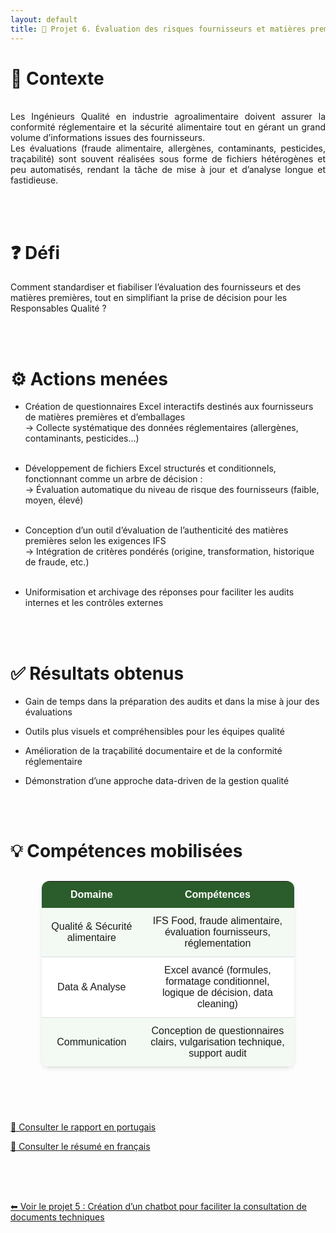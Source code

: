 ```yaml
---
layout: default
title: 🧾 Projet 6. Évaluation des risques fournisseurs et matières premières
---
```


 
# 🎯 Contexte
<br>
<div style="text-align: justify;">
Les Ingénieurs Qualité en industrie agroalimentaire doivent assurer la conformité réglementaire et la sécurité alimentaire tout en gérant un grand volume d’informations issues des fournisseurs.<br>
Les évaluations (fraude alimentaire, allergènes, contaminants, pesticides, traçabilité) sont souvent réalisées sous forme de fichiers hétérogènes et peu automatisés, rendant la tâche de mise à jour et d’analyse longue et fastidieuse.
</div>


<br><br>

# ❓ Défi

Comment standardiser et fiabiliser l’évaluation des fournisseurs et des matières premières, tout en simplifiant la prise de décision pour les Responsables Qualité ?

<br><br>

# ⚙️ Actions menées

- Création de questionnaires Excel interactifs destinés aux fournisseurs de matières premières et d’emballages<br>
→ Collecte systématique des données réglementaires (allergènes, contaminants, pesticides…)<br><br>

- Développement de fichiers Excel structurés et conditionnels, fonctionnant comme un arbre de décision :<br>
→ Évaluation automatique du niveau de risque des fournisseurs (faible, moyen, élevé)<br><br>

- Conception d’un outil d’évaluation de l’authenticité des matières premières selon les exigences IFS<br>
→ Intégration de critères pondérés (origine, transformation, historique de fraude, etc.)<br><br>

- Uniformisation et archivage des réponses pour faciliter les audits internes et les contrôles externes

<br><br>

# ✅ Résultats obtenus

- Gain de temps dans la préparation des audits et dans la mise à jour des évaluations<br>

- Outils plus visuels et compréhensibles pour les équipes qualité<br>

- Amélioration de la traçabilité documentaire et de la conformité réglementaire<br>

- Démonstration d’une approche data-driven de la gestion qualité<br>

<br><br>

# 💡 Compétences mobilisées
<style>
/* --- tableau stylisé --- */
.table-competences {
  width: 80%;
  margin: 30px auto;
  border-collapse: collapse;
  text-align: center;
  font-family: "Poppins", sans-serif;
  font-size: 16px;
  border-radius: 12px;
  overflow: hidden;
  box-shadow: 0 2px 6px rgba(0,0,0,0.1);
}
.table-competences th {
  background-color: #2b5c2b;
  color: white;
  padding: 12px;
  font-weight: 600;
}
.table-competences td {
  padding: 12px;
  border-bottom: 1px solid #ddd;
}
.table-competences tr:nth-child(even) {
  background-color: #f3f9f3;
}
.table-competences tr:nth-child(odd) {
  background-color: #ffffff;
}
</style>

<table class="table-competences">
  <tr>
    <th>Domaine</th>
    <th>Compétences</th>
  </tr>
  <tr>
    <td>Qualité & Sécurité alimentaire</td>
    <td>IFS Food, fraude alimentaire, évaluation fournisseurs, réglementation</td>
  </tr>
  <tr>
    <td>Data & Analyse</td>
    <td>Excel avancé (formules, formatage conditionnel, logique de décision, data cleaning)</td>
  </tr>
  <tr>
    <td>Communication</td>
    <td>Conception de questionnaires clairs, vulgarisation technique, support audit</td>
  </tr>
</table>

<br><br>
<div class="textecentre">
  <h3></h3>

  <p>
  </p>

  <a href="{{ site.baseurl }}/assets/pdf/rapport_de_stage_M1.pdf" 
   target="_blank" 
   class="btn-pdf">
   📄 Consulter le rapport en portugais
   </a>

  <a href="{{ site.baseurl }}/assets/pdf/resume_M1.pdf" 
   target="_blank" 
   class="btn-pdf">
   📄 Consulter le résumé en français
   </a>
</div>

<br><br><br>

<div class="projet-navigation single-left">
  <a href="{{ site.baseurl }}/projet5" class="prev-projet">⬅ Voir le projet 5 : Création d’un chatbot pour faciliter la consultation de documents techniques</a>
</div>